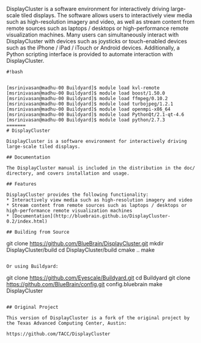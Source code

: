 DisplayCluster is a software environment for interactively driving large-scale tiled displays. The software allows users to interactively view media such as high-resolution imagery and video, as well as stream content from remote sources such as laptops / desktops or high-performance remote visualization machines. Many users can simultaneously interact with DisplayCluster with devices such as joysticks or touch-enabled devices such as the iPhone / iPad / iTouch or Android devices. Additionally, a Python scripting interface is provided to automate interaction with DisplayCluster.


```
#!bash


[msrinivasan@madhu-00 Buildyard]$ module load kvl-remote
[msrinivasan@madhu-00 Buildyard]$ module load boost/1.50.0
[msrinivasan@madhu-00 Buildyard]$ module load ffmpeg/0.10.2
[msrinivasan@madhu-00 Buildyard]$ module load turbojpeg/1.2.1
[msrinivasan@madhu-00 Buildyard]$ module load openmpi-x86_64
[msrinivasan@madhu-00 Buildyard]$ module load PythonQt/2.1-qt-4.6
[msrinivasan@madhu-00 Buildyard]$ module load python/2.7.3
=======
# DisplayCluster

DisplayCluster is a software environment for interactively driving large-scale tiled displays.

## Documentation

The DisplayCluster manual is included in the distribution in the doc/ directory, and covers installation and usage.

## Features

DisplayCluster provides the following functionality:
* Interactively view media such as high-resolution imagery and video
* Stream content from remote sources such as laptops / desktops or high-performance remote visualization machines
* [Documentation](http://bluebrain.github.io/DisplayCluster-0.2/index.html)

## Building from Source

```
  git clone https://github.com/BlueBrain/DisplayCluster.git
  mkdir DisplayCluster/build
  cd DisplayCluster/build
  cmake ..
  make
```

Or using Buildyard:

```
  git clone https://github.com/Eyescale/Buildyard.git
  cd Buildyard
  git clone https://github.com/BlueBrain/config.git config.bluebrain
  make DisplayCluster
```

## Original Project

This version of DisplayCluster is a fork of the original project by the Texas Advanced Computing Center, Austin:

https://github.com/TACC/DisplayCluster
